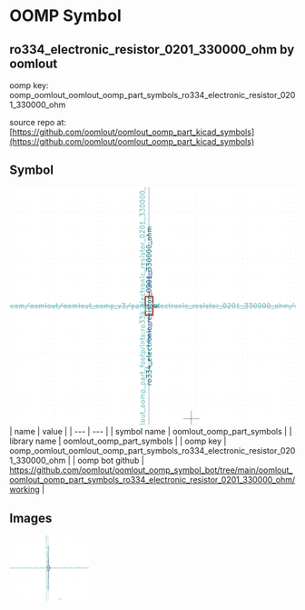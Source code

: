 # OOMP Symbol  
## ro334_electronic_resistor_0201_330000_ohm  by oomlout  
  
oomp key: oomp_oomlout_oomlout_oomp_part_symbols_ro334_electronic_resistor_0201_330000_ohm  
  
source repo at: [https://github.com/oomlout/oomlout_oomp_part_kicad_symbols](https://github.com/oomlout/oomlout_oomp_part_kicad_symbols)  
## Symbol  
  
[![working.png](working_600.png)](working.png)  
| name | value | 
| --- | --- | 
| symbol name | oomlout_oomp_part_symbols | 
| library name | oomlout_oomp_part_symbols | 
| oomp key | oomp_oomlout_oomlout_oomp_part_symbols_ro334_electronic_resistor_0201_330000_ohm | 
| oomp bot github | https://github.com/oomlout/oomlout_oomp_symbol_bot/tree/main/oomlout_oomlout_oomp_part_symbols_ro334_electronic_resistor_0201_330000_ohm/working | 
## Images  
  
[![working.png](working_140.png)](working.png)  
